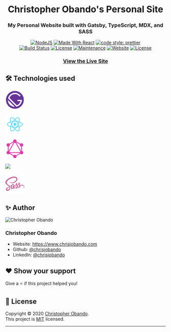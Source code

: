 <h1 align="center">Christopher Obando's Personal Site</h1>
<h3 align="center"> My Personal Website built with Gatsby, TypeScript, MDX, and SASS </h3>

<p align="center">
  <a href="https://nodejs.org/en/blog/release/v12.18.1/"><img alt="NodeJS" src="https://img.shields.io/badge/node-12.18.1-important?style=flat-square" /></a>
  <a href="https://reactjs.org/"><img alt="Made With React" src="https://img.shields.io/badge/made%20with-react-61DAFB?style=flat-square" /></a>
  <a href="https://github.com/prettier/prettier"><img alt="code style: prettier" src="https://img.shields.io/badge/code_style-prettier-ff69b4.svg?style=flat-square?style=flat-square" /></a>
  <br/>
   <a href="https://travis-ci.org/badges/badgerbadgerbadger"><img alt="Build Status" src="http://img.shields.io/travis/badges/badgerbadgerbadger.svg?style=flat-square?style=flat-square" /></a>
  <a href="http://badges.mit-license.org/"><img alt="License" src="http://img.shields.io/:license-mit-blue.svg?style=flat-square?style=flat-square" /></a>
  <a href="https://github.com/chrisjobando/personal-website-v4/commits/master"><img alt="Maintenance" src="https://img.shields.io/badge/maintained-yes-green.svg?style=flat-square" /></a>
  <a href="https://chrisjobando.com/"><img alt="Website" src="https://img.shields.io/badge/website-up-yellow?style=flat-square" /></a>
  <a href="http://badges.mit-license.org/"><img alt="License" src="http://img.shields.io/:license-mit-blue.svg?style=flat-square?style=flat-square" /></a>
</p>

<h3 align="center">

[View the Live Site](https://chrisjobando.com)

</h3>

## 🛠️ Technologies used

<a href="https://gatsbyjs.com/"><img width="60" src="https://raw.githubusercontent.com/github/explore/e94815998e4e0713912fed477a1f346ec04c3da2/topics/gatsby/gatsby.png"></a>

<a href="https://reactjs.org/"><img width="60" src="https://raw.githubusercontent.com/github/explore/80688e429a7d4ef2fca1e82350fe8e3517d3494d/topics/react/react.png"></a>

<a href="https://graphql.org/"><img width="60" src="https://raw.githubusercontent.com/github/explore/5c058a388828bb5fde0bcafd4bc867b5bb3f26f3/topics/graphql/graphql.png"></a>

<a href="https://mdxjs.com/"><img width="100" src="https://camo.githubusercontent.com/b3ff0eff645fbe41d0a1512793af40ef703dc9b0/68747470733a2f2f6d64782d6c6f676f2e6e6f772e7368"></a>

<a href="https://sass-lang.com/"><img width="60" src="https://raw.githubusercontent.com/github/explore/80688e429a7d4ef2fca1e82350fe8e3517d3494d/topics/sass/sass.png"></a>

## ✨ Author
<img src="https://avatars0.githubusercontent.com/u/35117309?s=460&u=77678ce226c0aed3f9f2093568fdfea6f63a3808&v=4" alt="Christopher Obando" width="200px"/>

### Christopher Obando

* Website: https://www.chrisjobando.com
* Github: [@chrisjobando](https://github.com/chrisjobando)
* LinkedIn: [@chrisjobando](https://linkedin.com/in/chrisjobando)

## ❤️️ Show your support️️️

Give a ⭐️ if this project helped you!

## 📝 License

Copyright © 2020 [Christopher Obando](https://github.com/chrisjobando).
<br />
This project is [MIT](https://github.com/chrisjobando/personal-website-v4/blob/master/LICENSE) licensed.

***
